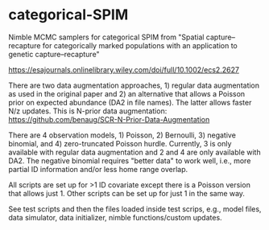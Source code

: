 # categorical-SPIM

Nimble MCMC samplers for categorical SPIM from "Spatial capture–recapture for categorically marked populations with an application to genetic capture–recapture"

https://esajournals.onlinelibrary.wiley.com/doi/full/10.1002/ecs2.2627

There are two data augmentation approaches, 1) regular data augmentation as used in the original paper and 2) an alternative that allows a Poisson prior on expected abundance (DA2 in file names). The latter allows faster N/z updates.
This is N-prior data augmentation: https://github.com/benaug/SCR-N-Prior-Data-Augmentation

There are 4 observation models, 1) Poisson, 2) Bernoulli, 3) negative binomial, and 4) zero-truncated Poisson hurdle. Currently, 3 is only available with regular data augmentation and 2 and 4 are only available with DA2. The negative binomial requires "better data" to work well, i.e., more partial ID information and/or less home range overlap.

All scripts are set up for >1 ID covariate except there is a Poisson version that allows just 1. Other scripts can be set up for just 1 in the same way.

See test scripts and then the files loaded inside test scrips, e.g., model files, data simulator, data initializer, nimble functions/custom updates.